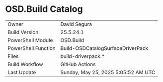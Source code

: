 ﻿# OSD.Build Catalog

| | |
|-|-|
| Owner | David Segura |
| Build Version | 25.5.24.1 |
| PowerShell Module | OSD.Build |
| PowerShell Function | Build-OSDCatalogSurfaceDriverPack |
| Files | build-driverpack.* |
| Build Workflow | GitHub Actions |
| Last Update | Sunday, May 25, 2025 5:05:52 AM UTC |
